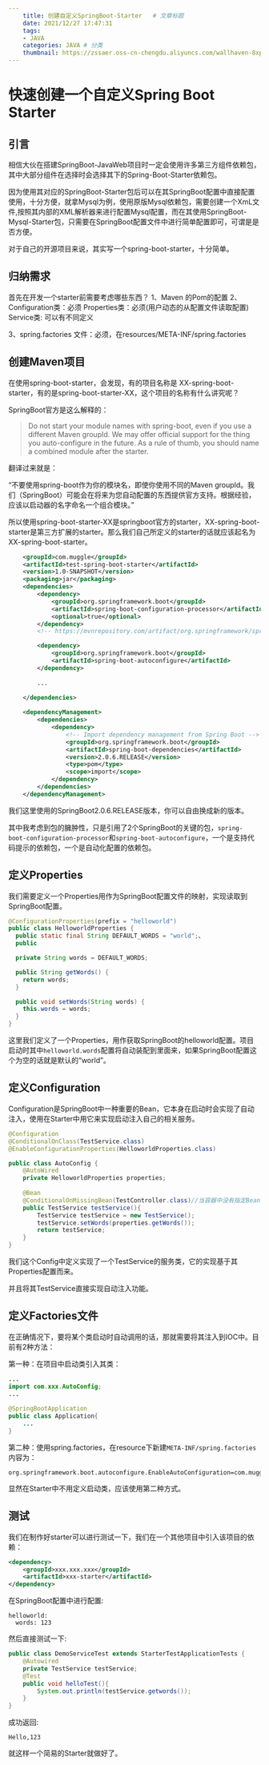 ```yaml
---
    title: 创建自定义SpringBoot-Starter   # 文章标题  
    date: 2021/12/27 17:47:31
    tags:
    - JAVA
    categories: JAVA # 分类
    thumbnail: https://zssaer.oss-cn-chengdu.aliyuncs.com/wallhaven-8xpp7k.jpg?x-oss-process=style/wallpaper # 略缩图
---
```

# 快速创建一个自定义Spring Boot Starter

## 引言

相信大伙在搭建SpringBoot-JavaWeb项目时一定会使用许多第三方组件依赖包，其中大部分组件在选择时会选择其下的Spring-Boot-Starter依赖包。

因为使用其对应的SpringBoot-Starter包后可以在其SpringBoot配置中直接配置使用，十分方便，就拿Mysql为例，使用原版Mysql依赖包，需要创建一个XmL文件,按照其内部的XML解析器来进行配置Mysql配置，而在其使用SpringBoot-Mysql-Starter包，只需要在SpringBoot配置文件中进行简单配置即可，可谓是是否方便。

对于自己的开源项目来说，其实写一个spring-boot-starter，十分简单。

## 归纳需求

首先在开发一个starter前需要考虑哪些东西？
1、Maven 的Pom的配置
2、Configuration类：必须
	  Properties类：必须(用户动态的从配置文件读取配置)
	  Service类: 可以有不同定义

3、spring.factories 文件：必须，在resources/META-INF/spring.factories

## 创建Maven项目

在使用spring-boot-starter，会发现，有的项目名称是 XX-spring-boot-starter，有的是spring-boot-starter-XX，这个项目的名称有什么讲究呢？

SpringBoot官方是这么解释的：

> Do not start your module names with spring-boot, even if you use a different Maven groupId. We may offer official support for the thing you auto-configure in the future.
> As a rule of thumb, you should name a combined module after the starter.

翻译过来就是：

“不要使用spring-boot作为你的模块名，即使你使用不同的Maven groupId。我们（SpringBoot）可能会在将来为您自动配置的东西提供官方支持。根据经验，应该以启动器的名字命名一个组合模块。”

所以使用spring-boot-starter-XX是springboot官方的starter，XX-spring-boot-starter是第三方扩展的starter。那么我们自己所定义的starter的话就应该起名为XX-spring-boot-starter。

```xml
	<groupId>com.muggle</groupId>
    <artifactId>test-spring-boot-starter</artifactId>
    <version>1.0-SNAPSHOT</version>
    <packaging>jar</packaging>
    <dependencies>
        <dependency>
            <groupId>org.springframework.boot</groupId>
            <artifactId>spring-boot-configuration-processor</artifactId>
            <optional>true</optional>
        </dependency>
        <!-- https://mvnrepository.com/artifact/org.springframework/spring-webmvc -->

        <dependency>
            <groupId>org.springframework.boot</groupId>
            <artifactId>spring-boot-autoconfigure</artifactId>
        </dependency>
        
        ...
       
    </dependencies>

    <dependencyManagement>
        <dependencies>
            <dependency>
                <!-- Import dependency management from Spring Boot -->
                <groupId>org.springframework.boot</groupId>
                <artifactId>spring-boot-dependencies</artifactId>
                <version>2.0.6.RELEASE</version>
                <type>pom</type>
                <scope>import</scope>
            </dependency>
        </dependencies>
    </dependencyManagement>
```

我们这里使用的SpringBoot2.0.6.RELEASE版本，你可以自由换成新的版本。

其中我考虑到包的臃肿性，只是引用了2个SpringBoot的关键的包，`spring-boot-configuration-processor`和`spring-boot-autoconfigure`，一个是支持代码提示的依赖包，一个是自动化配置的依赖包。



## 定义Properties

我们需要定义一个Properties用作为SpringBoot配置文件的映射，实现读取到SpringBoot配置。

```java
@ConfigurationProperties(prefix = "helloworld")
public class HelloworldProperties {
  public static final String DEFAULT_WORDS = "world";、
  public

  private String words = DEFAULT_WORDS;

  public String getWords() {
    return words;
  }

  public void setWords(String words) {
    this.words = words;
  }
}
```

这里我们定义了一个Properties，用作获取SpringBoot的helloworld配置。项目启动时其中`helloworld.words`配置将自动装配到里面来，如果SpringBoot配置这个为空的话就是默认的“world”。



## 定义Configuration

Configuration是SpringBoot中一种重要的Bean，它本身在启动时会实现了自动注入，使用在Starter中用它来实现启动注入自己的相关服务。

```java
@Configuration
@ConditionalOnClass(TestService.class)
@EnableConfigurationProperties(HelloworldProperties.class)

public class AutoConfig {
    @AutoWired
    private HelloworldProperties properties;
    
    @Bean
    @ConditionalOnMissingBean(TestController.class)//当容器中没有指定Bean的情况下
    public TestService testService(){
        TestService testService = new TestService();
        testService.setWords(properties.getWords());
        return testService;
    }
}
```

我们这个Config中定义实现了一个TestService的服务类，它的实现基于其Properties配置而来。

并且将其TestService直接实现自动注入功能。



## 定义Factories文件

在正确情况下，要将某个类启动时自动调用的话，那就需要将其注入到IOC中。目前有2种方法：

第一种：在项目中启动类引入其类：

```java
...
import com.xxx.AutoConfig;
...
    
@SpringBootApplication
public class Application{
	...
}
```

第二种：使用spring.factories，在resource下新建`META-INF/spring.factories`内容为：

```properties
org.springframework.boot.autoconfigure.EnableAutoConfiguration=com.muggle.controller.AutoConfig
```

显然在Starter中不用定义启动类，应该使用第二种方式。



## 测试

我们在制作好starter可以进行测试一下，我们在一个其他项目中引入该项目的依赖：

```xml
<dependency>
	<groupId>xxx.xxx.xxx</groupId>
	<artifactId>xxx-starter</artifactId>
</dependency>
```

在SpringBoot配置中进行配置:

```xml-dtd
helloworld:
  words: 123
```

然后直接测试一下:

```java
public class DemoServiceTest extends StarterTestApplicationTests {
    @Autowired
    private TestService testService;
    @Test
    public void helloTest(){
        System.out.println(testService.getwords());
    }
}
```

成功返回:

```
Hello,123
```

就这样一个简易的Starter就做好了。